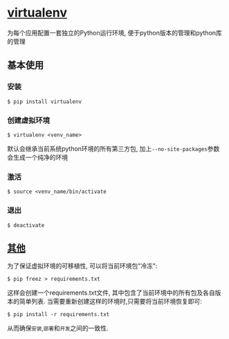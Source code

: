# [virtualenv](https://github.com/lzjun567/note/blob/master/note/python/virtualenv.md)

为每个应用配置一套独立的Python运行环境, 便于python版本的管理和python库的管理

## 基本使用

### 安装
```
$ pip install virtualenv
```

### 创建虚拟环境
```
$ virtualenv <venv_name> 
```
默认会继承当前系统python环境的所有第三方包, 加上`--no-site-packages`参数会生成一个纯净的环境


### 激活
```
$ source <venv_name/bin/activate
```

### 退出
```
$ deactivate
```


## [其他](https://pythonguidecn.readthedocs.io/zh/latest/dev/virtualenvs.html)
为了保证虚拟环境的可移植性, 可以将当前环境包"冷冻": 
```
$ pip freez > requirements.txt
```
这样会创建一个requirements.txt文件, 其中包含了当前环境中的所有包及各自版本的简单列表.
当需要重新创建这样的环境时,只需要将当前环境恢复即可:
```
$ pip install -r requirements.txt
```
从而确保`安装`,`部署`和`开发`之间的一致性.
